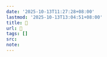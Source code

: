 ```yaml
---
date: '2025-10-13T11:27:28+08:00'
lastmod: '2025-10-13T13:04:51+08:00'
title: 󰗷
url: 󰗷
tags: []
src:
note:
---
```

